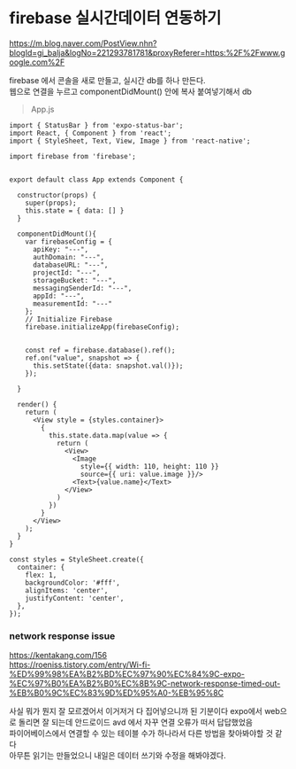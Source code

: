 # firebase 실시간데이터 연동하기

<https://m.blog.naver.com/PostView.nhn?blogId=gi_balja&logNo=221293781781&proxyReferer=https:%2F%2Fwww.google.com%2F>

firebase 에서 콘솔을 새로 만들고, 실시간 db를 하나 만든다.<br>
웹으로 연결을 누르고 componentDidMount() 안에 복사 붙여넣기해서 db

> App.js
```
import { StatusBar } from 'expo-status-bar';
import React, { Component } from 'react';
import { StyleSheet, Text, View, Image } from 'react-native';

import firebase from 'firebase';


export default class App extends Component {

  constructor(props) {
    super(props);
    this.state = { data: [] }
  }

  componentDidMount(){
    var firebaseConfig = {
      apiKey: "---",
      authDomain: "---",
      databaseURL: "---",
      projectId: "---",
      storageBucket: "---",
      messagingSenderId: "---",
      appId: "---",
      measurementId: "---"
    };
    // Initialize Firebase
    firebase.initializeApp(firebaseConfig);


    const ref = firebase.database().ref();
    ref.on("value", snapshot => {
      this.setState({data: snapshot.val()});
    });

  }

  render() {
    return (
      <View style = {styles.container}>
        {
          this.state.data.map(value => {
            return (
              <View>
                <Image
                  style={{ width: 110, height: 110 }}
                  source={{ uri: value.image }}/>
                <Text>{value.name}</Text>
              </View>
            )
          })
        }
      </View>
    );
  }
}

const styles = StyleSheet.create({
  container: {
    flex: 1,
    backgroundColor: '#fff',
    alignItems: 'center',
    justifyContent: 'center',
  },
});
```


### network response issue
<https://kentakang.com/156><br>
<https://roeniss.tistory.com/entry/Wi-fi-%ED%99%98%EA%B2%BD%EC%97%90%EC%84%9C-expo-%EC%97%B0%EA%B2%B0%EC%8B%9C-network-response-timed-out-%EB%B0%9C%EC%83%9D%ED%95%A0-%EB%95%8C>


사실 뭐가 뭔지 잘 모르겠어서 이거저거 다 집어넣으니까 된 기분이다 expo에서 web으로 돌리면 잘 되는데 안드로이드 avd 에서 자꾸 연결 오류가 떠서 답답했었음<br>
파이어베이스에서 연결할 수 있는 테이블 수가 하나라서 다른 방법을 찾아봐야할 것 같다<br>
아무튼 읽기는 만들었으니 내일은 데이터 쓰기와 수정을 해봐야겠다.
